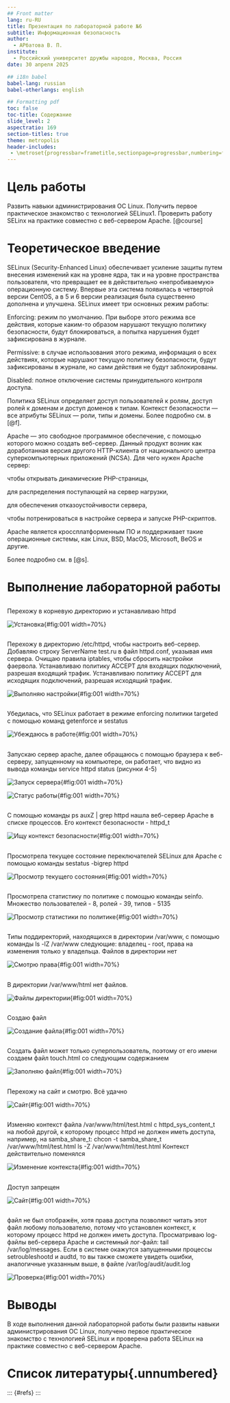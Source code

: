 ```yaml
---
## Front matter
lang: ru-RU
title: Презентация по лабораторной работе №6
subtitle: Информационная безопасность 
author:
  - АРбатова В. П.
institute:
  - Российский университет дружбы народов, Москва, Россия
date: 30 апреля 2025

## i18n babel
babel-lang: russian
babel-otherlangs: english

## Formatting pdf
toc: false
toc-title: Содержание
slide_level: 2
aspectratio: 169
section-titles: true
theme: metropolis
header-includes:
 - \metroset{progressbar=frametitle,sectionpage=progressbar,numbering=fraction}
---
```


# Цель работы

Развить навыки администрирования ОС Linux. Получить первое практическое знакомство с технологией SELinux1. Проверить работу SELinx на практике совместно с веб-сервером Apache. [@course]

# Теоретическое введение

SELinux (Security-Enhanced Linux) обеспечивает усиление защиты путем внесения изменений как на уровне ядра, так и на уровне пространства пользователя, что превращает ее в действительно «непробиваемую» операционную систему. Впервые эта система появилась в четвертой версии CentOS, а в 5 и 6 версии реализация была существенно дополнена и улучшена.
SELinux имеет три основных режим работы:

Enforcing: режим по умолчанию. При выборе этого режима все действия, которые каким-то образом нарушают текущую политику безопасности, будут блокироваться, а попытка нарушения будет зафиксирована в журнале.

Permissive: в случае использования этого режима, информация о всех действиях, которые нарушают текущую политику безопасности, будут зафиксированы в журнале, но сами действия не будут заблокированы.

Disabled: полное отключение системы принудительного контроля доступа.

Политика SELinux определяет доступ пользователей к ролям, доступ ролей к доменам и доступ доменов к типам. Контекст безопасности — все атрибуты SELinux — роли, типы и домены. Более подробно см. в [@f].

Apache — это свободное программное обеспечение, с помощью которого можно создать веб-сервер. Данный продукт возник как доработанная версия другого HTTP-клиента от национального центра суперкомпьютерных приложений (NCSA).
Для чего нужен Apache сервер:

чтобы открывать динамические PHP-страницы,

для распределения поступающей на сервер нагрузки,

для обеспечения отказоустойчивости сервера,

чтобы потренироваться в настройке сервера и запуске PHP-скриптов.

Apache является кроссплатформенным ПО и поддерживает такие операционные системы, как Linux, BSD, MacOS, Microsoft, BeOS и другие.

Более подробно см. в [@s].

# Выполнение лабораторной работы

##

Перехожу в корневую директорию и устанавливаю httpd

![Установка](image/1.jpg){#fig:001 width=70%}

##

Перехожу в директорию /etc/httpd, чтобы настроить веб-сервер. Добавляю строку ServerName test.ru в файл httpd.conf, указывая имя сервера. Очищаю правила iptables, чтобы сбросить настройки фаервола. Устанавливаю политику ACCEPT для входящих подключений, разрешая входящий трафик. Устанавливаю политику ACCEPT для исходящих подключений, разрешая исходящий трафик.

![Выполняю настройки](image/2.jpg){#fig:001 width=70%}

##

Убедилась, что SELinux работает в режиме enforcing политики targeted с помощью команд getenforce и sestatus 

![Убеждаюсь в работе](image/3.jpg){#fig:001 width=70%}

##

Запускаю сервер apache, далее обращаюсь с помощью браузера к веб-серверу, запущенному на компьютере, он работает, что видно из вывода команды service httpd status (рисунки 4-5)

![Запуск сервера](image/4.jpg){#fig:001 width=70%}

![Статус работы](image/5.jpg){#fig:001 width=70%}

##

С помощью команды ps auxZ | grep httpd нашла веб-сервер Apache в списке процессов. Его контекст безопасности - httpd_t

![Ищу контекст безопасности](image/6.jpg){#fig:001 width=70%}

##

Просмотрела текущее состояние переключателей SELinux для Apache с помощью команды sestatus -bigrep httpd

![Просмотр текущего состояния](image/7.jpg){#fig:001 width=70%}

##

Просмотрела статистику по политике с помощью команды seinfo. Множество пользователей - 8, ролей - 39, типов - 5135

![Просмотр статистики по политике](image/8.jpg){#fig:001 width=70%}

##

Типы поддиректорий, находящихся в директории /var/www, с помощью команды ls -lZ /var/www следующие: владелец - root, права на изменения только у владельца. Файлов в директории нет 

![Смотрю права](image/9.jpg){#fig:001 width=70%}

##

В директории /var/www/html нет файлов.

![Файлы директории](image/10.jpg){#fig:001 width=70%}

##

Создаю файл

![Создание файла](image/11.jpg){#fig:001 width=70%}

##

Создать файл может только суперпользователь, поэтому от его имени создаем файл touch.html cо следующим содержанием

![Заполняю файл](image/12.jpg){#fig:001 width=70%}

##

Перехожу на сайт и смотрю. Всё удачно

![Сайт](image/13.jpg){#fig:001 width=70%}

##

Изменяю контекст файла /var/www/html/test.html с httpd_sys_content_t на любой другой, к которому процесс httpd не должен иметь доступа, например, на samba_share_t: chcon -t samba_share_t /var/www/html/test.html ls -Z /var/www/html/test.html Контекст действительно поменялся

![Изменение контекста](image/14.jpg){#fig:001 width=70%}

##

Доступ запрещен

![Сайт](image/15.jpg){#fig:001 width=70%}

##

файл не был отображён, хотя права доступа позволяют читать этот файл любому пользователю, потому что установлен контекст, к которому процесс httpd не должен иметь доступа.
Просматриваю log-файлы веб-сервера Apache и системный лог-файл: tail /var/log/messages. Если в системе окажутся запущенными процессы setroubleshootd и audtd, то вы также сможете увидеть ошибки, аналогичные указанным выше, в файле /var/log/audit/audit.log

![Проверка](image/16.jpg){#fig:001 width=70%}

# Выводы

В ходе выполнения данной лабораторной работы были развиты навыки администрирования ОС Linux, получено первое практическое знакомство с технологией SELinux и проверена работа SELinux на практике совместно с веб-сервером Apache.

# Список литературы{.unnumbered}

::: {#refs}
:::
